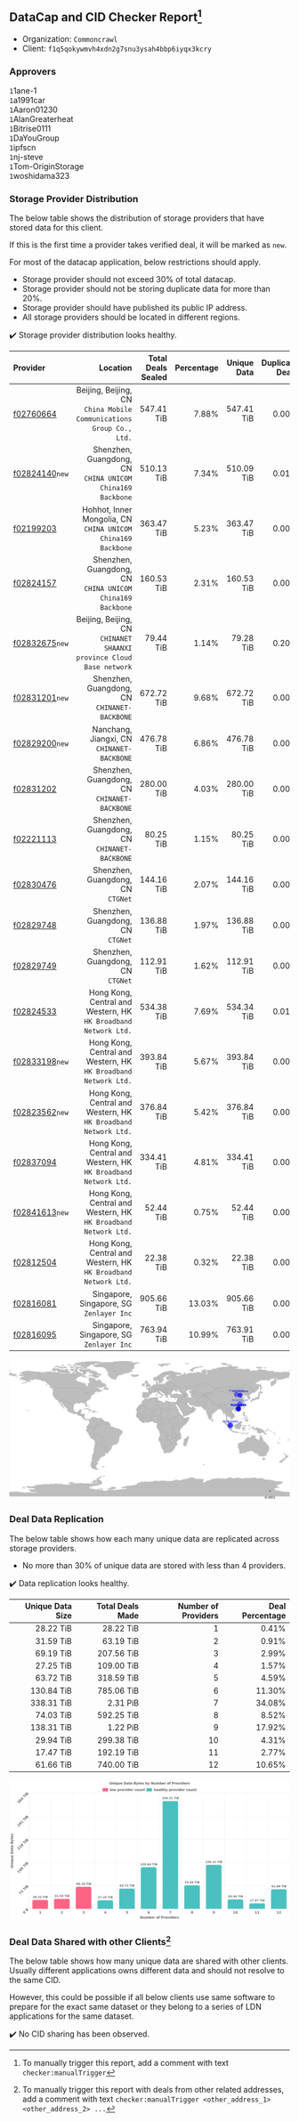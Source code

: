 ## DataCap and CID Checker Report[^1]
 - Organization: `Commoncrawl`
 - Client: `f1q5qokywmvh4xdn2g7snu3ysah4bbp6iyqx3kcry`
### Approvers
`1`1ane-1<br/>`1`a1991car<br/>`1`Aaron01230<br/>`1`AlanGreaterheat<br/>`1`Bitrise0111<br/>`1`DaYouGroup<br/>`1`ipfscn<br/>`1`nj-steve<br/>`1`Tom-OriginStorage<br/>`1`woshidama323


### Storage Provider Distribution
The below table shows the distribution of storage providers that have stored data for this client.

If this is the first time a provider takes verified deal, it will be marked as `new`.

For most of the datacap application, below restrictions should apply.
 - Storage provider should not exceed 30% of total datacap.
 - Storage provider should not be storing duplicate data for more than 20%.
 - Storage provider should have published its public IP address.
 - All storage providers should be located in different regions.

✔️ Storage provider distribution looks healthy.

| Provider                                                    |                                                                Location | Total Deals Sealed | Percentage | Unique Data | Duplicate Deals |
| :---------------------------------------------------------- | ----------------------------------------------------------------------: | -----------------: | ---------: | ----------: | --------------: |
| [f02760664](https://filfox.info/en/address/f02760664)       |  Beijing, Beijing, CN<br/>`China Mobile Communications Group Co., Ltd.` |         547.41 TiB |      7.88% |  547.41 TiB |           0.00% |
| [f02824140](https://filfox.info/en/address/f02824140)`new`  |            Shenzhen, Guangdong, CN<br/>`CHINA UNICOM China169 Backbone` |         510.13 TiB |      7.34% |  510.09 TiB |           0.01% |
| [f02199203](https://filfox.info/en/address/f02199203)       |         Hohhot, Inner Mongolia, CN<br/>`CHINA UNICOM China169 Backbone` |         363.47 TiB |      5.23% |  363.47 TiB |           0.00% |
| [f02824157](https://filfox.info/en/address/f02824157)       |            Shenzhen, Guangdong, CN<br/>`CHINA UNICOM China169 Backbone` |         160.53 TiB |      2.31% |  160.53 TiB |           0.00% |
| [f02832675](https://filfox.info/en/address/f02832675)`new`  | Beijing, Beijing, CN<br/>`CHINANET SHAANXI province Cloud Base network` |          79.44 TiB |      1.14% |   79.28 TiB |           0.20% |
| [f02831201](https://filfox.info/en/address/f02831201)`new`  |                         Shenzhen, Guangdong, CN<br/>`CHINANET-BACKBONE` |         672.72 TiB |      9.68% |  672.72 TiB |           0.00% |
| [f02829200](https://filfox.info/en/address/f02829200)`new`  |                           Nanchang, Jiangxi, CN<br/>`CHINANET-BACKBONE` |         476.78 TiB |      6.86% |  476.78 TiB |           0.00% |
| [f02831202](https://filfox.info/en/address/f02831202)       |                         Shenzhen, Guangdong, CN<br/>`CHINANET-BACKBONE` |         280.00 TiB |      4.03% |  280.00 TiB |           0.00% |
| [f02221113](https://filfox.info/en/address/f02221113)       |                         Shenzhen, Guangdong, CN<br/>`CHINANET-BACKBONE` |          80.25 TiB |      1.15% |   80.25 TiB |           0.00% |
| [f02830476](https://filfox.info/en/address/f02830476)       |                                    Shenzhen, Guangdong, CN<br/>`CTGNet` |         144.16 TiB |      2.07% |  144.16 TiB |           0.00% |
| [f02829748](https://filfox.info/en/address/f02829748)       |                                    Shenzhen, Guangdong, CN<br/>`CTGNet` |         136.88 TiB |      1.97% |  136.88 TiB |           0.00% |
| [f02829749](https://filfox.info/en/address/f02829749)       |                                    Shenzhen, Guangdong, CN<br/>`CTGNet` |         112.91 TiB |      1.62% |  112.91 TiB |           0.00% |
| [f02824533](https://filfox.info/en/address/f02824533)       |      Hong Kong, Central and Western, HK<br/>`HK Broadband Network Ltd.` |         534.38 TiB |      7.69% |  534.34 TiB |           0.01% |
| [f02833198](https://filfox.info/en/address/f02833198)`new`  |      Hong Kong, Central and Western, HK<br/>`HK Broadband Network Ltd.` |         393.84 TiB |      5.67% |  393.84 TiB |           0.00% |
| [f02823562](https://filfox.info/en/address/f02823562)`new`  |      Hong Kong, Central and Western, HK<br/>`HK Broadband Network Ltd.` |         376.84 TiB |      5.42% |  376.84 TiB |           0.00% |
| [f02837094](https://filfox.info/en/address/f02837094)       |      Hong Kong, Central and Western, HK<br/>`HK Broadband Network Ltd.` |         334.41 TiB |      4.81% |  334.41 TiB |           0.00% |
| [f02841613](https://filfox.info/en/address/f02841613)`new`  |      Hong Kong, Central and Western, HK<br/>`HK Broadband Network Ltd.` |          52.44 TiB |      0.75% |   52.44 TiB |           0.00% |
| [f02812504](https://filfox.info/en/address/f02812504)       |      Hong Kong, Central and Western, HK<br/>`HK Broadband Network Ltd.` |          22.38 TiB |      0.32% |   22.38 TiB |           0.00% |
| [f02816081](https://filfox.info/en/address/f02816081)       |                             Singapore, Singapore, SG<br/>`Zenlayer Inc` |         905.66 TiB |     13.03% |  905.66 TiB |           0.00% |
| [f02816095](https://filfox.info/en/address/f02816095)       |                             Singapore, Singapore, SG<br/>`Zenlayer Inc` |         763.94 TiB |     10.99% |  763.91 TiB |           0.00% |

<img src="https://raw.githubusercontent.com/data-preservation-programs/filplus-checker-assets/main/filecoin-project/filecoin-plus-large-datasets/issues/2204/1700013959639.png"/>

### Deal Data Replication
The below table shows how each many unique data are replicated across storage providers.

- No more than 30% of unique data are stored with less than 4 providers.

✔️ Data replication looks healthy.

| Unique Data Size | Total Deals Made | Number of Providers | Deal Percentage |
| ---------------: | ---------------: | ------------------: | --------------: |
|        28.22 TiB |        28.22 TiB |                   1 |           0.41% |
|        31.59 TiB |        63.19 TiB |                   2 |           0.91% |
|        69.19 TiB |       207.56 TiB |                   3 |           2.99% |
|        27.25 TiB |       109.00 TiB |                   4 |           1.57% |
|        63.72 TiB |       318.59 TiB |                   5 |           4.59% |
|       130.84 TiB |       785.06 TiB |                   6 |          11.30% |
|       338.31 TiB |         2.31 PiB |                   7 |          34.08% |
|        74.03 TiB |       592.25 TiB |                   8 |           8.52% |
|       138.31 TiB |         1.22 PiB |                   9 |          17.92% |
|        29.94 TiB |       299.38 TiB |                  10 |           4.31% |
|        17.47 TiB |       192.19 TiB |                  11 |           2.77% |
|        61.66 TiB |       740.00 TiB |                  12 |          10.65% |

<img src="https://raw.githubusercontent.com/data-preservation-programs/filplus-checker-assets/main/filecoin-project/filecoin-plus-large-datasets/issues/2204/1700013960233.png"/>

### Deal Data Shared with other Clients[^3]
The below table shows how many unique data are shared with other clients.
Usually different applications owns different data and should not resolve to the same CID.

However, this could be possible if all below clients use same software to prepare for the exact same dataset or they belong to a series of LDN applications for the same dataset.

✔️ No CID sharing has been observed.

[^1]: To manually trigger this report, add a comment with text `checker:manualTrigger`

[^2]: Deals from those addresses are combined into this report as they are specified with `checker:manualTrigger`

[^3]: To manually trigger this report with deals from other related addresses, add a comment with text `checker:manualTrigger <other_address_1> <other_address_2> ...`
